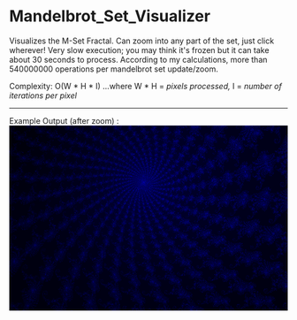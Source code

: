 # Mandelbrot_Set_Visualizer

Visualizes the M-Set Fractal. Can zoom into any part of the set, just click wherever! Very slow execution; you may think it's frozen but it can take about 30 seconds to process. According to my calculations, more than 540000000 operations per mandelbrot set update/zoom.

Complexity: O(W * H * I) ...where W * H = *pixels processed,*  I = *number of iterations per pixel*

---

Example Output (after zoom) :
![A Screenshot!](mset_blue.png?raw=true "M-Set is blue!")
